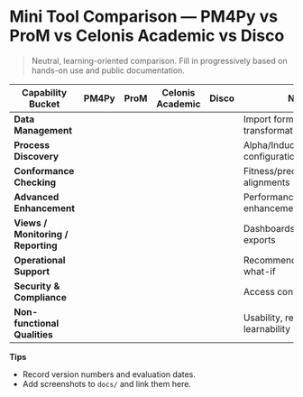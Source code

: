# Mini Tool Comparison — PM4Py vs ProM vs Celonis Academic vs Disco

> Neutral, learning-oriented comparison. Fill in progressively based on hands-on use and public documentation.

| Capability Bucket | PM4Py | ProM | Celonis Academic | Disco | Notes |
|---|---|---|---|---|---|
| **Data Management** |  |  |  |  | Import formats, transformations, filters |
| **Process Discovery** |  |  |  |  | Alpha/Inductive/Heuristics, configuration |
| **Conformance Checking** |  |  |  |  | Fitness/precision, alignments |
| **Advanced Enhancement** |  |  |  |  | Performance overlays, enhancement techniques |
| **Views / Monitoring / Reporting** |  |  |  |  | Dashboards, charts, exports |
| **Operational Support** |  |  |  |  | Recommendations, alerts, what-if |
| **Security & Compliance** |  |  |  |  | Access control, auditability |
| **Non-functional Qualities** |  |  |  |  | Usability, reliability, learnability |

**Tips**
- Record version numbers and evaluation dates.
- Add screenshots to `docs/` and link them here.
